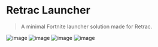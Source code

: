 # Retrac Launcher

> A minimal Fortnite launcher solution made for Retrac.

![image](https://github.com/user-attachments/assets/583195f0-420a-4033-9b6b-4fd7bdebbf8b)
![image](https://github.com/user-attachments/assets/801e5db6-32ee-4395-8290-7c4eb07cba33)
![image](https://github.com/user-attachments/assets/4ed1f87c-2f3c-45ce-92d5-20f215312840)
![image](https://github.com/user-attachments/assets/28940df9-5882-4210-affd-227064606d79)
